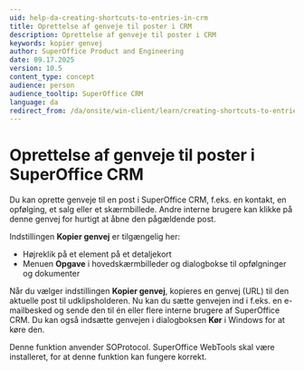 ```yaml
---
uid: help-da-creating-shortcuts-to-entries-in-crm
title: Oprettelse af genveje til poster i CRM
description: Oprettelse af genveje til poster i CRM
keywords: kopier genvej
author: SuperOffice Product and Engineering
date: 09.17.2025
version: 10.5
content_type: concept
audience: person
audience_tooltip: SuperOffice CRM
language: da
redirect_from: /da/onsite/win-client/learn/creating-shortcuts-to-entries-in-crm
---
```


# Oprettelse af genveje til poster i SuperOffice CRM

Du kan oprette genveje til en post i SuperOffice CRM, f.eks. en kontakt, en opfølging, et salg eller et skærmbillede. Andre interne brugere kan klikke på denne genvej for hurtigt at åbne den pågældende post.

Indstillingen **Kopier genvej** er tilgængelig her:

* Højreklik på et element på et detaljekort
* Menuen **Opgave** i hovedskærmbilleder og dialogbokse til opfølgninger og dokumenter

Når du vælger indstillingen **Kopier genvej**, kopieres en genvej (URL) til den aktuelle post til udklipsholderen. Nu kan du sætte genvejen ind i f.eks. en e-mailbesked og sende den til én eller flere interne brugere af SuperOffice CRM. Du kan også indsætte genvejen i dialogboksen **Kør** i Windows for at køre den.

Denne funktion anvender SOProtocol. SuperOffice WebTools skal være installeret, for at denne funktion kan fungere korrekt.
